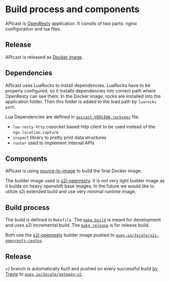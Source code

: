 # Build process and components

APIcast is [OpenResty](https://openresty.org/en/) application. It consits of two parts: nginx configuration and lua files.

## Release

APIcast is released as [Docker image](https://docs.docker.com/engine/tutorials/dockerimages/). 

## Dependencies

APIcast uses LuaRocks to install dependencies. LuaRocks have to be properly configured,
so it installs dependencies into correct path where OpenResty can see them. In the Docker image, rocks are installed into the application folder.
Then this folder is added to the load path by `luarocks path`. 

Lua Dependencies are defined in [`apicast-VERSION.rockspec`](https://github.com/3scale/docker-gateway/blob/50daf279b3cf2da80b20ad473ec820d7a364b688/apicast-0.1-0.rockspec) file.

* `lua-resty-http` cosocket based http client to be used instead of the `ngx.location.capture`
* `inspect` library to pretty print data structures
* `router` used to implement internal APIs

## Components

APIcast is using [source-to-image](https://github.com/openshift/source-to-image) to build the final Docker image.

The builder image used is [s2i-openresty](https://github.com/3scale/s2i-openresty).
It is not very light builder image as it builds on heavy openshift base images.
In the future we would like to utilize s2i extended build and use very minimal runtime image.

## Build process

The build is defined in `Makefile`. The [`make build`](https://github.com/3scale/docker-gateway/blob/bc8631fcf91fcab25cae84152e16536ce01d22be/Makefile#L31-L32) is meant for development and uses s2i incremental build.
The [`make release`](https://github.com/3scale/docker-gateway/blob/bc8631fcf91fcab25cae84152e16536ce01d22be/Makefile#L34-L35) is for release build. 

Both use the [s2i-openresty](https://github.com/3scale/s2i-openresty) builder image pushed to [`quay.io/3scale/s2i-openresty-centos`](https://quay.io/repository/3scale/s2i-openresty-centos7?tag=latest).

## Release

`v2` branch is automatically built and pushed on every successful build [by Travis](https://github.com/3scale/docker-gateway/blob/bc8631fcf91fcab25cae84152e16536ce01d22be/.travis.yml#L51-L56) to [`quay.io/3scale/gateway:v2`](https://quay.io/repository/3scale/gateway?tab=tags&tag=v2).






